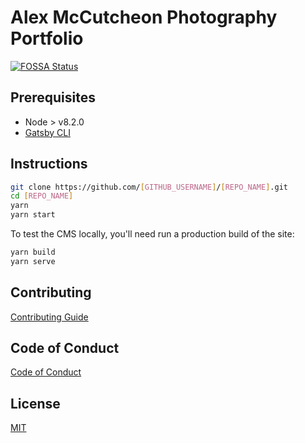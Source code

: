# Alex McCutcheon Photography Portfolio

[![FOSSA Status](https://app.fossa.com/api/projects/git%2Bgithub.com%2Fandrewmcodes%2Falex-m-photography-portfolio.svg?type=shield)](https://app.fossa.com/projects/git%2Bgithub.com%2Fandrewmcodes%2Falex-m-photography-portfolio?ref=badge_shield)

## Prerequisites

- Node > v8.2.0
- [Gatsby CLI](https://www.gatsbyjs.org/docs/)

## Instructions

```sh
git clone https://github.com/[GITHUB_USERNAME]/[REPO_NAME].git
cd [REPO_NAME]
yarn
yarn start
```

To test the CMS locally, you'll need run a production build of the site:

```sh
yarn build
yarn serve
```

## Contributing

[Contributing Guide](/CONTRIBUTING.md)

## Code of Conduct

[Code of Conduct](/CODE_OF_CONDUCT.md)

## License

[MIT](/LICENSE.md)
